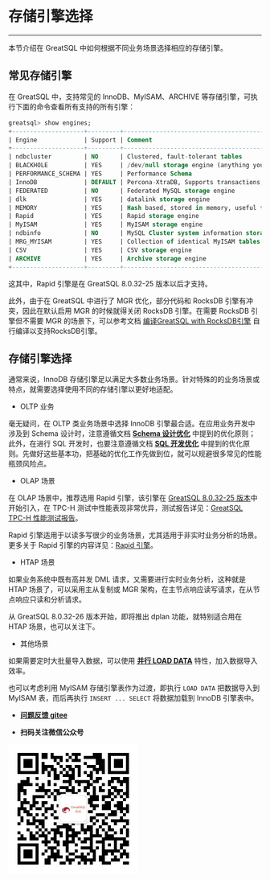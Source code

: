 # 存储引擎选择
---

本节介绍在 GreatSQL 中如何根据不同业务场景选择相应的存储引擎。

## 常见存储引擎

在 GreatSQL 中，支持常见的 InnoDB、MyISAM、ARCHIVE 等存储引擎，可执行下面的命令查看所有支持的所有引擎：

```sql
greatsql> show engines;
+--------------------+---------+----------------------------------------------------------------------------+--------------+------+------------+
| Engine             | Support | Comment                                                                    | Transactions | XA   | Savepoints |
+--------------------+---------+----------------------------------------------------------------------------+--------------+------+------------+
| ndbcluster         | NO      | Clustered, fault-tolerant tables                                           | NULL         | NULL | NULL       |
| BLACKHOLE          | YES     | /dev/null storage engine (anything you write to it disappears)             | NO           | NO   | NO         |
| PERFORMANCE_SCHEMA | YES     | Performance Schema                                                         | NO           | NO   | NO         |
| InnoDB             | DEFAULT | Percona-XtraDB, Supports transactions, row-level locking, and foreign keys | YES          | YES  | YES        |
| FEDERATED          | NO      | Federated MySQL storage engine                                             | NULL         | NULL | NULL       |
| dlk                | YES     | datalink storage engine                                                    | NO           | NO   | NO         |
| MEMORY             | YES     | Hash based, stored in memory, useful for temporary tables                  | NO           | NO   | NO         |
| Rapid              | YES     | Rapid storage engine                                                       | NO           | NO   | NO         |
| MyISAM             | YES     | MyISAM storage engine                                                      | NO           | NO   | NO         |
| ndbinfo            | NO      | MySQL Cluster system information storage engine                            | NULL         | NULL | NULL       |
| MRG_MYISAM         | YES     | Collection of identical MyISAM tables                                      | NO           | NO   | NO         |
| CSV                | YES     | CSV storage engine                                                         | NO           | NO   | NO         |
| ARCHIVE            | YES     | Archive storage engine                                                     | NO           | NO   | NO         |
+--------------------+---------+----------------------------------------------------------------------------+--------------+------+------------+
```

这其中，Rapid 引擎是在 GreatSQL 8.0.32-25 版本以后才支持。

此外，由于在 GreatSQL 中进行了 MGR 优化，部分代码和 RocksDB 引擎有冲突，因此在默认启用 MGR 的时候就得关闭 RocksDB 引擎。在需要 RocksDB 引擎但不需要 MGR 的场景下，可以参考文档 [编译GreatSQL with RocksDB引擎](https://mp.weixin.qq.com/s/aOP9oRhlgFlnz5eEB9clsA) 自行编译以支持RocksDB引擎。

## 存储引擎选择

通常来说，InnoDB 存储引擎足以满足大多数业务场景。针对特殊的的业务场景或特点，就需要选择使用不同的存储引擎以更好地适配。

- OLTP 业务

毫无疑问，在 OLTP 类业务场景中选择 InnoDB 引擎最合适。在应用业务开发中涉及到 Schema 设计时，注意遵循文档 **[Schema 设计优化](./12-7-1-sql-optimize-schema-design.md)** 中提到的优化原则；此外，在进行 SQL 开发时，也要注意遵循文档 **[SQL 开发优化](./12-7-2-sql-optimize-sql-dev.md)** 中提到的优化原则。先做好这些基本功，把基础的优化工作先做到位，就可以规避很多常见的性能瓶颈风险点。

- OLAP 场景

在 OLAP 场景中，推荐选用 Rapid 引擎，该引擎在 [GreatSQL 8.0.32-25 版本](../1-docs-intro/relnotes/changes-greatsql-8-0-32-25-20231228.md#特性增强)中开始引入，在 TPC-H 测试中性能表现非常优异，测试报告详见：[GreatSQL TPC-H 性能测试报告](../10-optimze/3-3-benchmark-greatsql-tpch-report.md)。

Rapid 引擎适用于以读多写很少的业务场景，尤其适用于非实时业务分析的场景。更多关于 Rapid 引擎的内容详见：[Rapid 引擎](../5-enhance/5-1-highperf-rapid-engine.md)。

- HTAP 场景

如果业务系统中既有高并发 DML 请求，又需要进行实时业务分析，这种就是 HTAP 场景了，可以采用主从复制或 MGR 架构，在主节点响应读写请求，在从节点响应只读和分析请求。

从 GreatSQL 8.0.32-26 版本开始，即将推出 dplan 功能，就特别适合用在 HTAP 场景，也可以关注下。

- 其他场景

如果需要定时大批量导入数据，可以使用 **[并行 LOAD DATA](../5-enhance/5-1-highperf-parallel-load.md)** 特性，加入数据导入效率。

也可以考虑利用 MyISAM 存储引擎表作为过渡，即执行 `LOAD DATA` 把数据导入到 MyISAM 表，而后再执行 `INSERT ... SELECT` 将数据加载到 InnoDB 引擎表中。


- **[问题反馈 gitee](https://gitee.com/GreatSQL/GreatSQL-Manual/issues)**

- **扫码关注微信公众号**

![greatsql-wx](../greatsql-wx.jpg)
